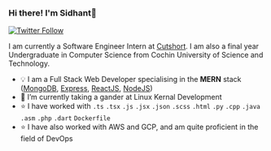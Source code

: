 ### Hi there! I'm Sidhant👋
[![Twitter Follow](https://img.shields.io/twitter/follow/SidhantUnnithan.svg?style=flat&logo=twitter&color=1DA1F2&labelColor=000000)](https://twitter.com/SidhantUnnithan)

I am currently a Software Engineer Intern at [Cutshort](https://cutshort.io/). I am also a final year Undergraduate in Computer Science from Cochin University of Science and Technology.
- 💡 I am a Full Stack Web Developer specialising in the **MERN** stack ([MongoDB](https://www.mongodb.com/), [Express](https://expressjs.com/), [ReactJS](https://reactjs.org/), [NodeJS](https://nodejs.org/en/))
- 🔭 I’m currently taking a gander at Linux Kernal Development
- ⭐️ I have worked with `.ts` `.tsx` `.js` `.jsx` `.json` `.scss` `.html` `.py` `.cpp` `.java` `.asm` `.php` `.dart` `Dockerfile`
- ⭐️ I have also worked with AWS and GCP, and am quite proficient in the field of DevOps
